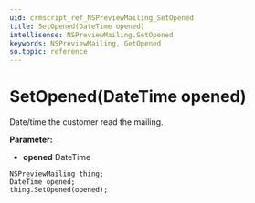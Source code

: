 ```yaml
---
uid: crmscript_ref_NSPreviewMailing_SetOpened
title: SetOpened(DateTime opened)
intellisense: NSPreviewMailing.SetOpened
keywords: NSPreviewMailing, GetOpened
so.topic: reference
---
```


# SetOpened(DateTime opened)

Date/time the customer read the mailing.

**Parameter:** 
 - **opened** DateTime

```crmscript
NSPreviewMailing thing;
DateTime opened;
thing.SetOpened(opened);
```

